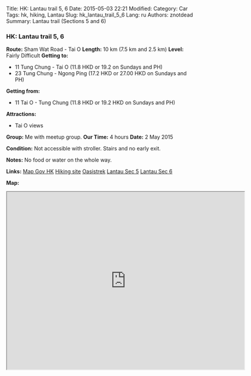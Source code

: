 Title: HK: Lantau trail 5, 6
Date: 2015-05-03 22:21
Modified: 
Category: Car
Tags: hk,  hiking,  Lantau
Slug: hk_lantau_trail_5_6
Lang: ru
Authors: znotdead
Summary: Lantau trail (Sections 5 and 6)

### HK: Lantau trail 5, 6

**Route:**  Sham Wat Road - Tai O
**Length:** 10 km (7.5 km and 2.5 km)
**Level:** Fairly Difficult
**Getting to:**
 - 11 Tung Chung - Tai O (11.8 HKD or 19.2 on Sundays and PH)
 - 23 Tung Chung - Ngong Ping (17.2 HKD or 27.00 HKD on Sundays and PH)

**Getting from:**
 - 11 Tai O - Tung Chung (11.8 HKD or 19.2 HKD on Sundays and PH)

**Attractions:**
 - Tai O views

**Group:** Me with meetup group.
**Our Time:** 4 hours
**Date:** 2 May 2015

**Condition:**
Not accessible with stroller. Stairs and no early exit.

**Notes:**
No food or water on the whole way.

**Links:**
[Map Gov HK](http://www2.map.gov.hk/gih3/view/index.jsp)
[Hiking site](http://hiking.gov.hk/eng)
[Oasistrek](http://www.oasistrek.com)
[Lantau Sec 5](http://hiking.gov.hk/eng/longtrail/ltrail/ltrail/ltrail05.htm)
[Lantau Sec 6](http://hiking.gov.hk/eng/longtrail/ltrail/ltrail/ltrail06.htm)

**Map:**
<iframe src="https://www.google.com/maps/d/embed?mid=z-h4cJ84z9Ho.kQy8-r5YXNS8" width="640" height="480"></iframe>